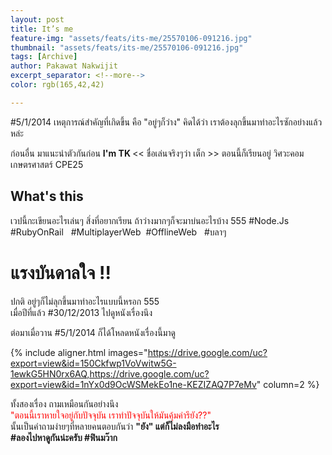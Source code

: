 ```yaml
---
layout: post
title: It’s me
feature-img: "assets/feats/its-me/25570106-091216.jpg"
thumbnail: "assets/feats/its-me/25570106-091216.jpg"
tags: [Archive]
author: Pakawat Nakwijit
excerpt_separator: <!--more-->
color: rgb(165,42,42)

---
```



<span class="tag-en">#5/1/2014</span> เหตุการณ์สำคัญที่เกิดขึ้น คือ "อยู่ๆก็ว่าง" คิดได้ว่า เราต้องลุกขึ้นมาทำอะไรซักอย่างแล้วหล่ะ 

ก่อนอื่น มาแนะนำตัวกันก่อน  <b> I'm TK </b>   << ชื่อเล่นจริงๆว่า เต็ก >> ตอนนี้ก็เรียนอยู่ วิศวะคอม เกษตรศาสตร์ CPE25

<!--more-->

## What's this
เวปนี้กะเขียนอะไรเล่นๆ สิ่งที่อยากเรียน ถ้าว่างมากๆก็จะมาบ่นอะไรบ้าง 555 <span class="tag-en">#Node.Js</span> &nbsp;&nbsp; <span class="tag-en">#RubyOnRail</span>&nbsp;&nbsp; <span class="tag-en">#MultiplayerWeb</span>&nbsp;&nbsp;<span class="tag-en">#OfflineWeb</span>&nbsp;&nbsp; <span class="tag-en"><span class="tag-en">#บลาๆ</span></span>

# แรงบันดาลใจ !!

ปกติ อยู่ๆก็ไม่ลุกขึ้นมาทำอะไรแบบนี้หรอก 555 <br>
เมื่อปีที่แล้ว <span class="tag-en">#30/12/2013</span> ไปดูหนังเรื่องนึง 

ต่อมาเมื่อวาน <span class="tag-en">#5/1/2014</span> ก็ได้โหลดหนังเรื่องนี้มาดู

{% include aligner.html images="https://drive.google.com/uc?export=view&id=150Ckfwp1VoVwitw5G-1ewkG5HN0rx6AQ,https://drive.google.com/uc?export=view&id=1nYx0d9OcWSMekEo1ne-KEZIZAQ7P7eMv" column=2 %}

ทั้งสองเรื่อง ถามเหมือนกันอย่างนึง<br><span style="color:red">"ตอนนี้เราหายใจอยู่กับปัจจุบัน เราทำปัจจุบันให้มันคุ้มค่ารึยัง??"</span><br> นั้นเป็นคำถามง่ายๆที่หลายคนตอบกันว่า <b>"ยัง"<b>  แต่ก็ไม่ลงมือทำอะไร<br> <span class="tag-en"><span class="tag-en">#ลองไปหาดูกันน่ะครับ</span> <span class="tag-en">#ฟินมว๊าก</span></span>


